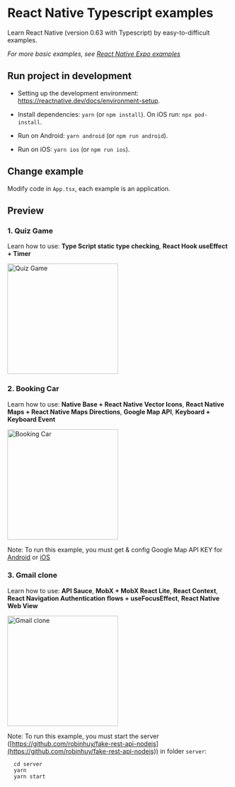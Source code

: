# React Native Typescript examples

Learn React Native (version 0.63 with Typescript) by easy-to-difficult examples.

_For more basic examples, see [React Native Expo examples](https://github.com/robinhuy/react-native-expo-examples)_

## Run project in development

- Setting up the development environment: https://reactnative.dev/docs/environment-setup.

- Install dependencies: `yarn` (or `npm install`). On iOS run: `npx pod-install`.

- Run on Android: `yarn android` (or `npm run android`).

- Run on iOS: `yarn ios` (or `npm run ios`).

## Change example

Modify code in `App.tsx`, each example is an application.

## Preview

### 1. Quiz Game

Learn how to use: **Type Script static type checking**, **React Hook useEffect + Timer**

<img src="https://user-images.githubusercontent.com/12640832/101762123-9842e080-3b0f-11eb-951a-82fae0c2481b.gif" width="250" alt="Quiz Game" />

### 2. Booking Car

Learn how to use: **Native Base + React Native Vector Icons**, **React Native Maps + React Native Maps Directions**, **Google Map API**, **Keyboard + Keyboard Event**

<img src="https://user-images.githubusercontent.com/12640832/101765164-85320f80-3b13-11eb-8066-a5d4436ebd90.gif" width="250" alt="Booking Car" />

Note: To run this example, you must get & config Google Map API KEY for [Android](https://developers.google.com/maps/documentation/android-sdk/get-api-key) or [iOS](https://developers.google.com/maps/documentation/ios-sdk/get-api-key)

### 3. Gmail clone

Learn how to use: **API Sauce**, **MobX + MobX React Lite**, **React Context**, **React Navigation Authentication flows + useFocusEffect**, **React Native Web View**

<img src="https://user-images.githubusercontent.com/12640832/102325797-2d355600-3fb6-11eb-9975-dd8849782b48.gif" width="250" alt="Gmail clone" />

Note: To run this example, you must start the server ([https://github.com/robinhuy/fake-rest-api-nodejs](https://github.com/robinhuy/fake-rest-api-nodejs)) in folder `server`:

```
  cd server
  yarn
  yarn start
```